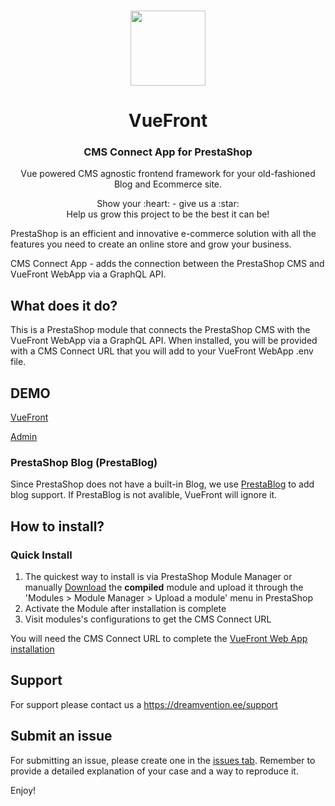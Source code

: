 <p align="center">
  <br>
  <a href="https://vuefront.com">
    <img src="https://vuefront.com/logo.png" width="120"/>
  </a>
</p>
<h1 align="center">VueFront</h1>
<h3 align="center">CMS Connect App for PrestaShop
</h3>

<p align="center">
Vue powered CMS agnostic frontend framework for your old-fashioned Blog and Ecommerce site.</p>

<p align="center">
Show your :heart: - give us a :star: <br/> 
Help us grow this project to be the best it can be!
  </p>


PrestaShop is an efficient and innovative e-commerce solution with all the features you need to create an online store and grow your business.

CMS Connect App - adds the connection between the PrestaShop CMS and VueFront WebApp via a GraphQL API.

## What does it do?
This is a PrestaShop module that connects the PrestaShop CMS with the VueFront WebApp via a GraphQL API. When installed, you will be provided with a CMS Connect URL that you will add to your VueFront WebApp .env file.  

## DEMO

[VueFront](https://prestashop.vuefront.com/)

[Admin](https://prestashop.vuefront.com/admin073v6fp6f)

### PrestaShop Blog (PrestaBlog) 
Since PrestaShop does not have a built-in Blog, we use [PrestaBlog](https://addons.prestashop.com/en/blog-forum-new/4731-professional-blog.html) to add blog support. If PrestaBlog is not avalible, VueFront will ignore it.

## How to install?

### Quick Install
1. The quickest way to install is via PrestaShop Module Manager or manually [Download](https://github.com/vuefront/prestashop/releases) the **compiled** module and upload it through the 'Modules > Module Manager > Upload a module' menu in PrestaShop
2. Activate the Module after installation is complete
3. Visit modules's configurations to get the CMS Connect URL

You will need the CMS Connect URL to complete the [VueFront Web App installation](https://vuefront.com/guide/setup.html)

## Support
For support please contact us a https://dreamvention.ee/support 

## Submit an issue
For submitting an issue, please create one in the [issues tab](https://github.com/vuefront/vuefront/issues). Remember to provide a detailed explanation of your case and a way to reproduce it. 

Enjoy!
